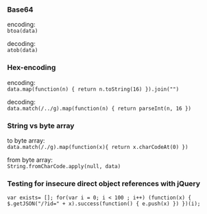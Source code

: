 ### Base64
encoding:  
`btoa(data)` 

decoding:  
`atob(data)` 

### Hex-encoding
encoding:  
`data.map(function(n) { return n.toString(16) }).join("")`

decoding:  
`data.match(/../g).map(function(n) { return parseInt(n, 16 })`

### String vs byte array
to byte array:  
`data.match(/./g).map(function(x){ return x.charCodeAt(0) })`

from byte array:  
`String.fromCharCode.apply(null, data)`



### Testing for insecure direct object references with jQuery

    var exists= []; for(var i = 0; i < 100 ; i++) (function(x) { $.getJSON("/?id=" + x).success(function() { e.push(x) }) })(i);

